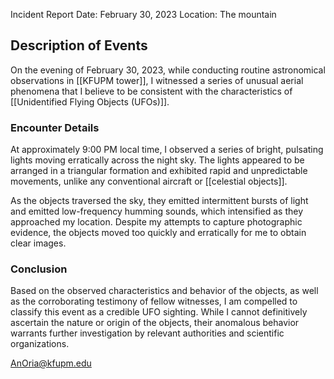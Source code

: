 Incident Report
Date: February 30, 2023
Location: The mountain

## Description of Events

On the evening of February 30, 2023, while conducting routine astronomical observations in [[KFUPM tower]], I witnessed a series of unusual aerial phenomena that I believe to be consistent with the characteristics of [[Unidentified Flying Objects (UFOs)]].
### Encounter Details

At approximately 9:00 PM local time, I observed a series of bright, pulsating lights moving erratically across the night sky. The lights appeared to be arranged in a triangular formation and exhibited rapid and unpredictable movements, unlike any conventional aircraft or [[celestial objects]].

As the objects traversed the sky, they emitted intermittent bursts of light and emitted low-frequency humming sounds, which intensified as they approached my location. Despite my attempts to capture photographic evidence, the objects moved too quickly and erratically for me to obtain clear images.
### Conclusion

Based on the observed characteristics and behavior of the objects, as well as the corroborating testimony of fellow witnesses, I am compelled to classify this event as a credible UFO sighting. While I cannot definitively ascertain the nature or origin of the objects, their anomalous behavior warrants further investigation by relevant authorities and scientific organizations.

AnOria@kfupm.edu
